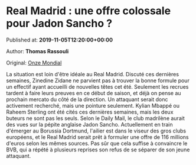 
# Real Madrid : une offre colossale pour Jadon Sancho ?

Published at: **2019-11-05T12:20:00+00:00**

Author: **Thomas Rassouli**

Original: [Onze Mondial](http://www.onzemondial.com/transferts/real-madrid-une-offre-colossale-pour-jadon-sancho-201694)

La situation est loin d'être idéale au Real Madrid. Discuté ces dernières semaines, Zinedine Zidane ne parvient pas à trouver la bonne formule pour un effectif ayant accueilli de nouvelles têtes cet été. Seulement les recrues tardent à faire leurs preuves en ce début de saison, et déjà on pense au prochain mercato du côté de la direction.
Un attaquant serait donc activement recherché, mais une pointure seulement. Kylian Mbappé ou Raheem Sterling ont été cités ces dernières semaines, mais les deux buteurs ne sont pas les seuls.
Selon le Daily Mail, le club madrilène aurait des vues sur la pépite anglaise Jadon Sancho. Actuellement en train d'émerger au Borussia Dortmund, l'ailier est dans le viseur des gros clubs européens, et le Real Madrid serait prêt à formuler une offre de 116 millions d'euros selon les mêmes sources. Pas sûr que cela suffise à convaincre le BVB, qui a répété à plusieurs reprises son refus de se séparer de son jeune attaquant.
